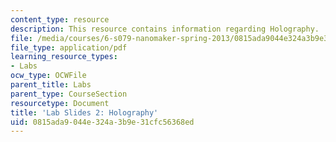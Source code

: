 ```yaml
---
content_type: resource
description: This resource contains information regarding Holography.
file: /media/courses/6-s079-nanomaker-spring-2013/0815ada9044e324a3b9e31cfc56368ed_MIT6_S079S13_lab_slides02.pdf
file_type: application/pdf
learning_resource_types:
- Labs
ocw_type: OCWFile
parent_title: Labs
parent_type: CourseSection
resourcetype: Document
title: 'Lab Slides 2: Holography'
uid: 0815ada9-044e-324a-3b9e-31cfc56368ed
---
```

